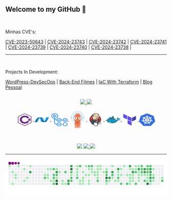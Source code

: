 ## Welcome to my GitHub 👋

 
 <div>
    <br>
<p>Minhas CVE's:</p>
<a href="https://github.com/giovannipajeu1/CVE-2023-50643">CVE-2023-50643</a> |
<a href="https://github.com/giovannipajeu1/CVE-2024-23743">CVE-2024-23743</a> |
<a href="https://github.com/giovannipajeu1/CVE-2024-23742">CVE-2024-23742</a> |
<a href="https://github.com/giovannipajeu1/CVE-2024-23741">CVE-2024-23741</a> |
<a href="https://github.com/giovannipajeu1/CVE-2024-23739">CVE-2024-23739</a> |
<a href="https://github.com/giovannipajeu1/CVE-2024-23740">CVE-2024-23740</a> |
<a href="https://github.com/giovannipajeu1/CVE-2024-23738">CVE-2024-23738</a> |
<br>
<hr>

  
<br>
<p>Projects In Development:</p>
<a href="https://github.com/giovannipajeu1/WordPress-DevOps">WordPress-DevSecOps</a> |
<a href="https://github.com/giovannipajeu1/Filmes-Api">Back-End Filmes</a> |
<a href="https://github.com/giovannipajeu1/IaC-Terraform"> IaC With Terraform</a> |
<a href="https://github.com/giovannipajeu1/Virtualizando-Tudo">Blog Pessoal</a> 
 
 ##
 </div>
 <div align="center">
   <a href="https://github.com/giovannipajeu1">
   <img height="180em" src="https://github-readme-stats.vercel.app/api?username=giovannipajeu1&show_icons=true&theme=blue-green&border_color=FFFFFF&border_radius=20px"/>
   <img height="180em" src="https://github-readme-stats.vercel.app/api/top-langs/?username=giovannipajeu1&layout=compact&langs_count=16&theme=blue-green&border_radius=20px&border_color=FFFFFF"/>
</div>



    
<div style="display: inline_block" align="center"><br>
  <img align="center" height="40" width="50" src="https://raw.githubusercontent.com/devicons/devicon/master/icons/csharp/csharp-line.svg">
  <img align="center" height="40" width="50" src="https://raw.githubusercontent.com/devicons/devicon/master/icons/dot-net/dot-net-original.svg">
  <img align="center" height="40" width="50" src="https://raw.githubusercontent.com/devicons/devicon/master/icons/githubactions/githubactions-plain.svg">
  <img align="center" height="55" width="55" src="https://raw.githubusercontent.com/devicons/devicon/master/icons/argocd/argocd-original.svg">
  <img align="center" height="40" width="50" src="https://raw.githubusercontent.com/devicons/devicon/master/icons/jenkins/jenkins-original.svg">
  <img align="center" height="40" width="50" src="https://raw.githubusercontent.com/devicons/devicon/master/icons/docker/docker-original.svg">
  <img align="center" height="40" width="50" src="https://raw.githubusercontent.com/devicons/devicon/master/icons/terraform/terraform-original.svg">
  <img align="center" height="40" width="50" src="https://raw.githubusercontent.com/devicons/devicon/master/icons/kubernetes/kubernetes-original.svg">


 
</div> <br>

##
<div align="center">
  <a href="https://www.linkedin.com/in/giovanni-pajeu-lima/" target="_blank"><img src="https://img.shields.io/badge/-LinkedIn-%230077B5?style=for-the-badge&logo=linkedin&logoColor=white"></a>
  <a href="https://www.instagram.com/giovanni_pajeu/"  target=_blank><img src="https://img.shields.io/badge/Instagram-E4405F?style=for-the-badge&logo=instagram&logoColor=white">
  <a href="https://api.whatsapp.com/send?phone=5511973273915&text=Olá%20!%20Pode%20me%20ajudar%20%3F%20d/"  target=_blank><img src="https://img.shields.io/badge/WhatsApp-25D366?style=for-the-badge&logo=whatsapp&logoColor=white">
 
</div>

<hr>


  <img src="https://raw.githubusercontent.com/Platane/snk/output/github-contribution-grid-snake.gif" />


